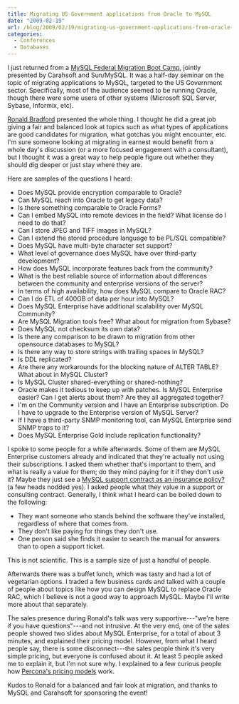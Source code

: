 ```yaml
---
title: Migrating US Government applications from Oracle to MySQL
date: "2009-02-19"
url: /blog/2009/02/19/migrating-us-government-applications-from-oracle-to-mysql/
categories:
  - Conferences
  - Databases
---
```

I just returned from a [MySQL Federal Migration Boot Camp](http://www.carahsoft.com/events/mysql/02-18-09/mysql02-18-09.html), jointly presented by Carahsoft and Sun/MySQL. It was a half-day seminar on the topic of migrating applications to MySQL, targeted to the US Government sector. Specifically, most of the audience seemed to be running Oracle, though there were some users of other systems (Microsoft SQL Server, Sybase, Informix, etc).

[Ronald Bradford](http://42sql.com/) presented the whole thing. I thought he did a great job giving a fair and balanced look at topics such as what types of applications are good candidates for migration, what gotchas you might encounter, etc. I'm sure someone looking at migrating in earnest would benefit from a whole day's discussion (or a more focused engagement with a consultant), but I thought it was a great way to help people figure out whether they should dig deeper or just stay where they are.

Here are samples of the questions I heard:

*   Does MySQL provide encryption comparable to Oracle?
*   Can MySQL reach into Oracle to get legacy data?
*   Is there something comparable to Oracle Forms?
*   Can I embed MySQL into remote devices in the field? What license do I need to do that?
*   Can I store JPEG and TIFF images in MySQL?
*   Can I extend the stored procedure language to be PL/SQL compatible?
*   Does MySQL have multi-byte character set support?
*   What level of governance does MySQL have over third-party development?
*   How does MySQL incorporate features back from the community?
*   What is the best reliable source of information about differences between the community and enterprise versions of the server?
*   In terms of high availability, how does MySQL compare to Oracle RAC?
*   Can I do ETL of 400GB of data per hour into MySQL?
*   Does MySQL Enterprise have additional scalability over MySQL Community?
*   Are MySQL Migration tools free? What about for migration from Sybase?
*   Does MySQL not checksum its own data?
*   Is there any comparison to be drawn to migration from other opensource databases to MySQL?
*   Is there any way to store strings with trailing spaces in MySQL?
*   Is DDL replicated?
*   Are there any workarounds for the blocking nature of ALTER TABLE? What about in MySQL Cluster?
*   Is MySQL Cluster shared-everything or shared-nothing?
*   Oracle makes it tedious to keep up with patches. Is MySQL Enterprise easier? Can I get alerts about them? Are they all aggregated together?
*   I'm on the Community version and I have an Enterprise subscription. Do I have to upgrade to the Enterprise version of MySQL Server?
*   If I have a third-party SNMP monitoring tool, can MySQL Enterprise send SNMP traps to it?
*   Does MySQL Enterprise Gold include replication functionality?

I spoke to some people for a while afterwards. Some of them are MySQL Enterprise customers already and indicated that they're actually not using their subscriptions. I asked them whether that's important to them, and what is really a value for them; do they mind paying for it if they don't use it? Maybe they just see a [MySQL support contract as an insurance policy?](http://peterzaitsev.com/2009/02/14/how-support-is-different-from-the-car-insurance/) (a few heads nodded yes). I asked people what they value in a support or consulting contract. Generally, I think what I heard can be boiled down to the following:

*   They want someone who stands behind the software they've installed, regardless of where that comes from.
*   They don't like paying for things they don't use.
*   One person said she finds it easier to search the manual for answers than to open a support ticket.

This is not scientific. This is a sample size of just a handful of people.

Afterwards there was a buffet lunch, which was tasty and had a lot of vegetarian options. I traded a few business cards and talked with a couple of people about topics like how you can design MySQL to replace Oracle RAC, which I believe is not a good way to approach MySQL. Maybe I'll write more about that separately.

The sales presence during Ronald's talk was very supportive---"we're here if you have questions"---and not intrusive. At the very end, one of the sales people showed two slides about MySQL Enterprise, for a total of about 3 minutes, and explained their pricing model. However, from what I heard people say, there is some disconnect---the sales people think it's very simple pricing, but everyone is confused about it. At least 5 people asked me to explain it, but I'm not sure why. I explained to a few curious people how [Percona's pricing models](http://www.percona.com/flexible-pricing-advantage.html) work.

Kudos to Ronald for a balanced and fair look at migration, and thanks to MySQL and Carahsoft for sponsoring the event!


